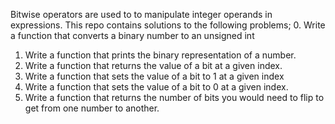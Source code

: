 Bitwise operators are used to to manipulate integer operands in expressions.
This repo contains solutions to the following problems;
0. Write a function that converts a binary number to an unsigned int
1. Write a function that prints the binary representation of a number.
2. Write a function that returns the value of a bit at a given index.
3. Write a function that sets the value of a bit to 1 at a given index
4. Write a function that sets the value of a bit to 0 at a given index.
5. Write a function that returns the number of bits you would need to flip to get from one number to another.
